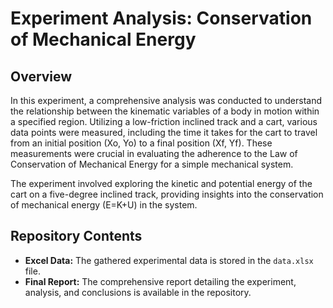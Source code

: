 # Experiment Analysis: Conservation of Mechanical Energy

## Overview

In this experiment, a comprehensive analysis was conducted to understand the relationship between the kinematic variables of a body in motion within a specified region. Utilizing a low-friction inclined track and a cart, various data points were measured, including the time it takes for the cart to travel from an initial position (Xo, Yo) to a final position (Xf, Yf). These measurements were crucial in evaluating the adherence to the Law of Conservation of Mechanical Energy for a simple mechanical system.

The experiment involved exploring the kinetic and potential energy of the cart on a five-degree inclined track, providing insights into the conservation of mechanical energy (E=K+U) in the system.

## Repository Contents

- **Excel Data:** The gathered experimental data is stored in the `data.xlsx` file.
- **Final Report:** The comprehensive report detailing the experiment, analysis, and conclusions is available in the repository.
